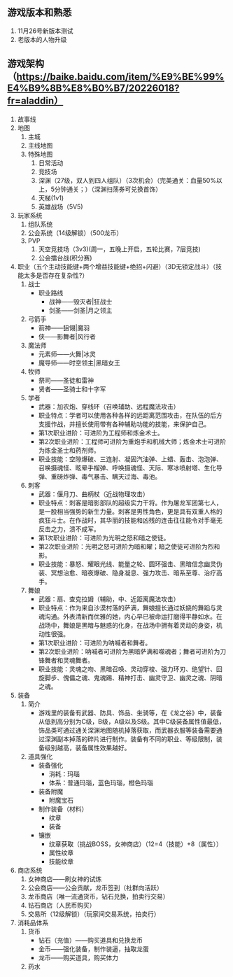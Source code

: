 ## 游戏版本和熟悉
1. 11月26号新版本测试
2. 老版本的人物升级
## 游戏架构（https://baike.baidu.com/item/%E9%BE%99%E4%B9%8B%E8%B0%B7/20226018?fr=aladdin）
1. 故事线
2. 地图
   1. 主城
   2. 主线地图
   3. 特殊地图
      1. 日常活动
      2. 竞技场
      3. 深渊（27级，双人到四人组队）（3次机会）（完美通关：血量50%以上，5分钟通关；）（深渊扫荡券可兑换首饰）
      4. 天梯(1v1)
      5. 英雄战场（5V5)
3. 玩家系统
   1. 组队系统
   2. 公会系统（14级解锁）（500龙币）
   3. PVP
      1. 天空竞技场（3v3)(周一，五晚上开启，五轮比赛，7层竞技)
      2. 公会擂台战(积分赛)
4. 职业（五个主动技能键+两个增益技能键+绝招+闪避）（3D无锁定战斗）（技能太多是否存在复杂性?）
   1. 战士
      - 职业路线
        - 战神——毁灭者|狂战士
        - 剑圣——剑圣|月之领主
   2. 弓箭手
         - 箭神——狙翎|魔羽
         - 侠——影舞者|风行者
   3. 魔法师
         - 元素师——火舞|冰灵
         - 魔导师——时空领主|黑暗女王
   4. 牧师
         - 祭司——圣徒和雷神
         - 贤者——圣骑士和十字军
   5. 学者
         - 武器：加农炮、穿线环（召唤辅助、远程魔法攻击）
         - 职业特点：学者可以使用各种各样的远距离范围攻击，在队伍的后方支援作战，并擅长使用带有各种辅助功能的技能，来保护自己。
         - 第1次职业进阶：可进阶为工程师和炼金术士。
         - 第2次职业进阶：工程师可进阶为重炮手和机械大师；炼金术士可进阶为炼金圣士和药剂师。
         - 职业技能：空隙爆破、三连射、凝固汽油弹、上蜡、轰击、泡泡弹、召唤摄魂怪、眩晕手榴弹、呼唤摄魂怪、天际、寒冰喷射塔、生化导弹、重磅炸弹、毒气暴击、瞒天过海、毒池。
   6. 刺客
         - 武器：偃月刀、曲柄杖（近战物理攻击）
         - 职业特点：刺客是暗影部队的超级实力干将。作为屠龙军团第七人，是一股相当强势的新生力量。刺客是男性角色，更是具有双重人格的疯狂斗士。在作战时，其华丽的技能和凶残的连击往往能令对手毫无反击之力，溃不成军。
         - 第1次职业进阶：可进阶为光明之怒和暗之使徒。
         - 第2次职业进阶：光明之怒可进阶为暗和曜；暗之使徒可进阶为烈和影。
         - 职业技能：暴怒、耀眼光线、能量之轮、圆环强击、黑暗信念幽灵伪装、冥想治愈、暗夜爆破、隐身凝息、强力攻击、暗系至尊、治疗高手。
   7. 舞娘
        - 武器：扇、查克拉姆（辅助，中、近距离魔法攻击）
        - 职业特点：作为来自沙漠村落的萨满，舞娘擅长通过妖娆的舞蹈与灵魂沟通。外表清新而优雅的她，内心早已被命运打磨得平静如水。在战场中，舞娘是黑暗与魅惑的化身，在战场中拥有着灵动的身姿，机动性很强。
        - 第1次职业进阶：可进阶为呐喊者和舞者。
        - 第2次职业进阶：呐喊者可进阶为黑暗萨满和噬魂者；舞者可进阶为刀锋舞者和灵魂舞者。
        - 职业技能：灵魂之吻、黑暗召唤、灵动穿梭、强力环刃、绝望针、回旋脚步、傀儡之魂、鬼魂踢、精神打击、幽灵守卫、幽灵之魂、阴暗之魂。
5. 装备
   1. 简介
        - 游戏里的装备有武器、防具、饰品、坐骑等，在《龙之谷》中，装备从低到高分别为C级，B级，A级以及S级。其中C级装备属性值最低，饰品类可通过通关深渊地图随机掉落获取，而武器衣服等装备需要通过深渊副本掉落的碎片进行制作。装备有不同的职业、等级限制，装备级别越高，装备属性效果越好。
   2. 道具强化
        - 装备强化
          - 消耗：玛瑙
          - 体系：普通玛瑙，蓝色玛瑙，橙色玛瑙
        - 装备附魔
          - 附魔宝石
        - 制作装备（材料）
          - 纹章
          - 装备
        - 镶嵌  
          - 纹章获取（挑战BOSS，女神商店）（12=4（技能）+8（属性））
          - 属性纹章
          - 技能纹章
6. 商店系统
   1. 女神商店——刷女神的试炼
   2. 公会商店——公会贡献，龙币签到（社群向活跃）
   3. 龙币商店（唯一流通货币，钻石兑换，拍卖行交易）
   4. 钻石商店（人民币购买）
   5. 交易所（12级解锁）（玩家间交易系统，拍卖行）
7. 消耗品体系
   1. 货币
      - 钻石（充值）——购买道具和兑换龙币
      - 金币——强化装备，制作装逼，抽取龙蛋
      - 龙币——购买道具，购买体力
   2. 药水